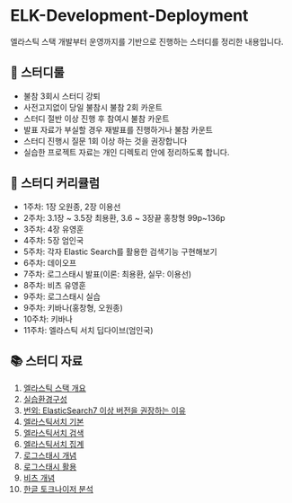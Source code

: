 # ELK-Development-Deployment
엘라스틱 스택 개발부터 운영까지를 기반으로 진행하는 스터디를 정리한 내용입니다.

## 📖 스터디룰 
- 불참 3회시 스터디 강퇴
- 사전고지없이 당일 불참시 불참 2회 카운트
- 스터디 절반 이상 진행 후 참여시 불참 카운트
- 발표 자료가 부실할 경우 재발표를 진행하거나 불참 카운트
- 스터디 진행시 질문 1회 이상 하는 것을 권장합니다
- 실습한 프로젝트 자료는 개인 디렉토리 안에 정리하도록 합니다.


## 📌 스터디 커리큘럼
- 1주차: 1장 오원종, 2장 이용선
- 2주차: 3.1장 ~ 3.5장 최용환, 3.6 ~ 3장끝 홍창형 99p~136p
- 3주차: 4장 유영훈
- 4주차: 5장 엄인국
- 5주차: 각자 Elastic Search를 활용한 검색기능 구현해보기
- 6주차: 데이오프
- 7주차: 로그스태시 발표(이론: 최용환, 실무: 이용선)
- 8주차: 비츠 유영훈
- 9주차: 로그스태시 실습
- 9주차: 키바나(홍창형, 오원종)
- 10주차: 키바나 
- 11주차: 엘라스틱 서치 딥다이브(엄인국) 


## 📚 스터디 자료
1. [엘라스틱 스택 개요](https://wonjongoh.notion.site/1-6806de3d57414e0dbe6331bd24320de0?pvs=4)
2. [실습환경구성](https://codediary21.tistory.com/138)
3. [번외: ElasticSearch7 이상 버전을 권장하는 이유](https://codediary21.tistory.com/139)
4. [엘라스틱서치 기본](https://yanychoi.notion.site/3-1-ES-c8447a72b70a48a0b690637acdafc9f4?pvs=4)
5. [엘라스틱서치 검색](https://simuruk.notion.site/41e14b827f8b4fb8bf1327c1bf7270da?pvs=4)
6. [엘라스틱서치 집계](https://www.notion.so/acb62390457b406d98b1322430ad3df6)
7. [로그스태시 개념](https://yanychoi.notion.site/Logstash-8eb2b9660b6e4300bd495613649a881c?pvs=4)
8. [로그스태시 활용](https://codediary21.tistory.com/141)
9. [비츠 개념](https://simuruk.notion.site/7275100561c54779b95e35b810d41967?pvs=4)
10. [한글 토크나이저 분석](https://simuruk.notion.site/simuruk/274e89930d65400a80449ec15cbe49ac)
